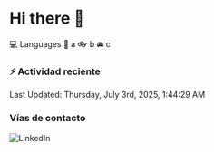 # Hi there 👋

:computer: Languages
:pencil: a
:eyeglasses: b
:oncoming_automobile: c

### :zap: Actividad reciente
<!--RECENT_ACTIVITY:start-->
<!--RECENT_ACTIVITY:end-->
<!--RECENT_ACTIVITY:last_update-->
Last Updated: Thursday, July 3rd, 2025, 1:44:29 AM
<!--RECENT_ACTIVITY:last_update_end-->

### Vías de contacto

![LinkedIn](https://www.linkedin.com/in/irving-hernández-226846205/)
